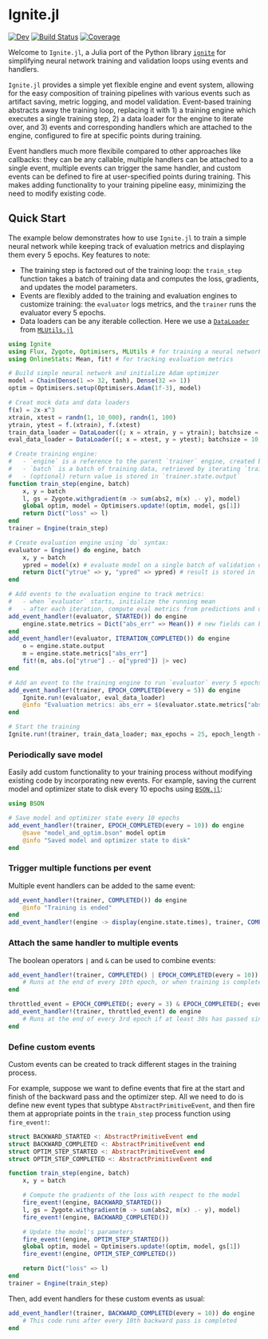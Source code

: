 # Ignite.jl

[![Dev](https://img.shields.io/badge/docs-dev-blue.svg)](https://jondeuce.github.io/Ignite.jl/dev/)
[![Build Status](https://github.com/jondeuce/Ignite.jl/actions/workflows/CI.yml/badge.svg?branch=master)](https://github.com/jondeuce/Ignite.jl/actions/workflows/CI.yml?query=branch%3Amaster)
[![Coverage](https://codecov.io/gh/jondeuce/Ignite.jl/branch/master/graph/badge.svg)](https://codecov.io/gh/jondeuce/Ignite.jl)

Welcome to `Ignite.jl`, a Julia port of the Python library [`ignite`](https://github.com/pytorch/ignite) for simplifying neural network training and validation loops using events and handlers.

`Ignite.jl` provides a simple yet flexible engine and event system, allowing for the easy composition of training pipelines with various events such as artifact saving, metric logging, and model validation. Event-based training abstracts away the training loop, replacing it with 1) a training engine which executes a single training step, 2) a data loader for the engine to iterate over, and 3) events and corresponding handlers which are attached to the engine, configured to fire at specific points during training.

Event handlers much more flexibile compared to other approaches like callbacks: they can be any callable, multiple handlers can be attached to a single event, multiple events can trigger the same handler, and custom events can be defined to fire at user-specified points during training. This makes adding functionality to your training pipeline easy, minimizing the need to modify existing code.

## Quick Start

The example below demonstrates how to use `Ignite.jl` to train a simple neural network while keeping track of evaluation metrics and displaying them every 5 epochs. Key features to note:

* The training step is factored out of the training loop: the `train_step` function takes a batch of training data and computes the loss, gradients, and updates the model parameters.
* Events are flexibly added to the training and evaluation engines to customize training: the `evaluator` logs metrics, and the `trainer` runs the evaluator every 5 epochs.
* Data loaders can be any iterable collection. Here we use a [`DataLoader`](https://juliaml.github.io/MLUtils.jl/stable/api/#MLUtils.DataLoader) from [`MLUtils.jl`](https://github.com/JuliaML/MLUtils.jl)

```julia
using Ignite
using Flux, Zygote, Optimisers, MLUtils # for training a neural network
using OnlineStats: Mean, fit! # for tracking evaluation metrics

# Build simple neural network and initialize Adam optimizer
model = Chain(Dense(1 => 32, tanh), Dense(32 => 1))
optim = Optimisers.setup(Optimisers.Adam(1f-3), model)

# Creat mock data and data loaders
f(x) = 2x-x^3
xtrain, xtest = randn(1, 10_000), randn(1, 100)
ytrain, ytest = f.(xtrain), f.(xtest)
train_data_loader = DataLoader((; x = xtrain, y = ytrain); batchsize = 64, shuffle = true, partial = false)
eval_data_loader = DataLoader((; x = xtest, y = ytest); batchsize = 10, shuffle = false)

# Create training engine:
#   - `engine` is a reference to the parent `trainer` engine, created below
#   - `batch` is a batch of training data, retrieved by iterating `train_data_loader`
#   - (optional) return value is stored in `trainer.state.output`
function train_step(engine, batch)
    x, y = batch
    l, gs = Zygote.withgradient(m -> sum(abs2, m(x) .- y), model)
    global optim, model = Optimisers.update!(optim, model, gs[1])
    return Dict("loss" => l)
end
trainer = Engine(train_step)

# Create evaluation engine using `do` syntax:
evaluator = Engine() do engine, batch
    x, y = batch
    ypred = model(x) # evaluate model on a single batch of validation data
    return Dict("ytrue" => y, "ypred" => ypred) # result is stored in `evaluator.state.output`
end

# Add events to the evaluation engine to track metrics:
#   - when `evaluator` starts, initialize the running mean
#   - after each iteration, compute eval metrics from predictions and update the running average
add_event_handler!(evaluator, STARTED()) do engine
    engine.state.metrics = Dict("abs_err" => Mean()) # new fields can be dynamically added to `engine.state`
end
add_event_handler!(evaluator, ITERATION_COMPLETED()) do engine
    o = engine.state.output
    m = engine.state.metrics["abs_err"]
    fit!(m, abs.(o["ytrue"] .- o["ypred"]) |> vec)
end

# Add an event to the training engine to run `evaluator` every 5 epochs:
add_event_handler!(trainer, EPOCH_COMPLETED(every = 5)) do engine
    Ignite.run!(evaluator, eval_data_loader)
    @info "Evaluation metrics: abs_err = $(evaluator.state.metrics["abs_err"])"
end

# Start the training
Ignite.run!(trainer, train_data_loader; max_epochs = 25, epoch_length = 1_000)
```

### Periodically save model

Easily add custom functionality to your training process without modifying existing code by incorporating new events. For example, saving the current model and optimizer state to disk every 10 epochs using [`BSON.jl`](https://github.com/JuliaIO/BSON.jl):

```julia
using BSON

# Save model and optimizer state every 10 epochs
add_event_handler!(trainer, EPOCH_COMPLETED(every = 10)) do engine
    @save "model_and_optim.bson" model optim
    @info "Saved model and optimizer state to disk"
end
```

### Trigger multiple functions per event

Multiple event handlers can be added to the same event:

```julia
add_event_handler!(trainer, COMPLETED()) do engine
    @info "Training is ended"
end
add_event_handler!(engine -> display(engine.state.times), trainer, COMPLETED())
```

### Attach the same handler to multiple events

The boolean operators `|` and `&` can be used to combine events:

```julia
add_event_handler!(trainer, COMPLETED() | EPOCH_COMPLETED(every = 10)) do engine
    # Runs at the end of every 10th epoch, or when training is completed
end

throttled_event = EPOCH_COMPLETED(; every = 3) & EPOCH_COMPLETED(; event_filter = throttle_filter(30.0))
add_event_handler!(trainer, throttled_event) do engine
    # Runs at the end of every 3rd epoch if at least 30s has passed since the last firing
end
```

### Define custom events

Custom events can be created to track different stages in the training process.

For example, suppose we want to define events that fire at the start and finish of the backward pass and the optimizer step. All we need to do is define new event types that subtype `AbstractPrimitiveEvent`, and then fire them at appropriate points in the `train_step` process function using `fire_event!`:

```julia
struct BACKWARD_STARTED <: AbstractPrimitiveEvent end
struct BACKWARD_COMPLETED <: AbstractPrimitiveEvent end
struct OPTIM_STEP_STARTED <: AbstractPrimitiveEvent end
struct OPTIM_STEP_COMPLETED <: AbstractPrimitiveEvent end

function train_step(engine, batch)
    x, y = batch

    # Compute the gradients of the loss with respect to the model
    fire_event!(engine, BACKWARD_STARTED())
    l, gs = Zygote.withgradient(m -> sum(abs2, m(x) .- y), model)
    fire_event!(engine, BACKWARD_COMPLETED())

    # Update the model's parameters
    fire_event!(engine, OPTIM_STEP_STARTED())
    global optim, model = Optimisers.update!(optim, model, gs[1])
    fire_event!(engine, OPTIM_STEP_COMPLETED())

    return Dict("loss" => l)
end
trainer = Engine(train_step)
```

Then, add event handlers for these custom events as usual:

```julia
add_event_handler!(trainer, BACKWARD_COMPLETED(every = 10)) do engine
    # This code runs after every 10th backward pass is completed
end
```
